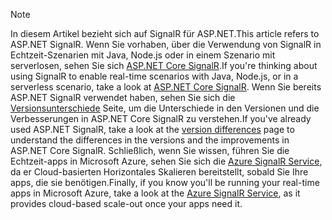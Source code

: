 > [!NOTE]
> <span data-ttu-id="aa421-101">In diesem Artikel bezieht sich auf SignalR für ASP.NET.</span><span class="sxs-lookup"><span data-stu-id="aa421-101">This article refers to ASP.NET SignalR.</span></span> <span data-ttu-id="aa421-102">Wenn Sie vorhaben, über die Verwendung von SignalR in Echtzeit-Szenarien mit Java, Node.js oder in einem Szenario mit serverlosen, sehen Sie sich [ASP.NET Core SignalR](/aspnet/core/signalr/introduction).</span><span class="sxs-lookup"><span data-stu-id="aa421-102">If you're thinking about using SignalR to enable real-time scenarios with Java, Node.js, or in a serverless scenario, take a look at [ASP.NET Core SignalR](/aspnet/core/signalr/introduction).</span></span> <span data-ttu-id="aa421-103">Wenn Sie bereits ASP.NET SignalR verwendet haben, sehen Sie sich die [Versionsunterschiede](/aspnet/core/signalr/version-differences) Seite, um die Unterschiede in den Versionen und die Verbesserungen in ASP.NET Core SignalR zu verstehen.</span><span class="sxs-lookup"><span data-stu-id="aa421-103">If you've already used ASP.NET SignalR, take a look at the [version differences](/aspnet/core/signalr/version-differences) page to understand the differences in the versions and the improvements in ASP.NET Core SignalR.</span></span> <span data-ttu-id="aa421-104">Schließlich, wenn Sie wissen, führen Sie die Echtzeit-apps in Microsoft Azure, sehen Sie sich die [Azure SignalR Service](/azure/azure-signalr/signalr-overview), da er Cloud-basierten Horizontales Skalieren bereitstellt, sobald Sie Ihre apps, die sie benötigen.</span><span class="sxs-lookup"><span data-stu-id="aa421-104">Finally, if you know you'll be running your real-time apps in Microsoft Azure, take a look at the [Azure SignalR Service](/azure/azure-signalr/signalr-overview), as it provides cloud-based scale-out once your apps need it.</span></span>